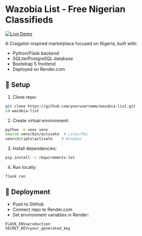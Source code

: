 
# Wazobia List - Free Nigerian Classifieds

[![Live Demo](https://img.shields.io/badge/demo-live-brightgreen)](https://wazobia-list-service.onrender.com)

A Craigslist-inspired marketplace focused on Nigeria, built with:
- Python/Flask backend
- SQLite/PostgreSQL database
- Bootstrap 5 frontend
- Deployed on Render.com

## 🔧 Setup
1. Clone repo:

```bash
git clone https://github.com/yourusername/wazobia-list.git
cd wazobia-list
```

2. Create virtual environment:

```bash
python -m venv venv
source venv/bin/activate  # Linux/Mac
venv\Scripts\activate    # Windows
```

3. Install dependencies:

```bash
pip install -r requirements.txt
```

4. Run locally:

```bash
flask run
```

## 🚀 Deployment
- Push to GitHub
- Connect repo to Render.com
- Set environment variables in Render:

```
FLASK_ENV=production
SECRET_KEY=your_generated_key
```
